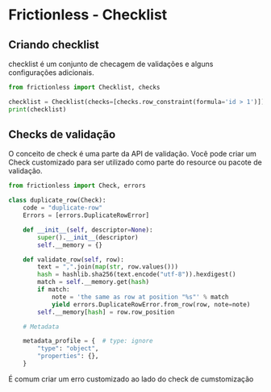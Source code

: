 # Frictionless - Checklist

## Criando checklist

checklist é um conjunto de checagem de validações e alguns configurações adicionais.

```python script
from frictionless import Checklist, checks

checklist = Checklist(checks=[checks.row_constraint(formula='id > 1')])
print(checklist)
```

## Checks de validação

O conceito de check é uma parte da API de validação. Você pode criar um Check customizado para ser utilizado como parte do resource ou pacote de validação.

```python script
from frictionless import Check, errors

class duplicate_row(Check):
    code = "duplicate-row"
    Errors = [errors.DuplicateRowError]

    def __init__(self, descriptor=None):
        super().__init__(descriptor)
        self.__memory = {}

    def validate_row(self, row):
        text = ",".join(map(str, row.values()))
        hash = hashlib.sha256(text.encode("utf-8")).hexdigest()
        match = self.__memory.get(hash)
        if match:
            note = 'the same as row at position "%s"' % match
            yield errors.DuplicateRowError.from_row(row, note=note)
        self.__memory[hash] = row.row_position

    # Metadata

    metadata_profile = {  # type: ignore
        "type": "object",
        "properties": {},
    }
```

É comum criar um erro customizado ao lado do check de cumstomização
